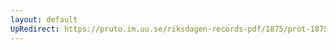 ```yaml
---
layout: default
UpRedirect: https://pruto.im.uu.se/riksdagen-records-pdf/1875/prot-1875--fk--041.pdf
---
```

